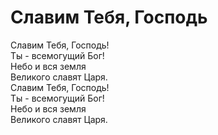 # Славим Тебя, Господь
Славим Тебя, Господь!  
Ты - всемогущий Бог!  
Небо и вся земля  
Великого славят Царя.  
Славим Тебя, Господь!  
Ты - всемогущий Бог!  
Небо и вся земля  
Великого славят Царя.  

